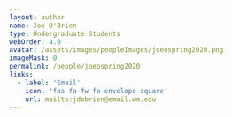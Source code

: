 ```yaml
---
layout: author
name: Joe O'Brien
type: Undergraduate Students
webOrder: 4.0
avatar: /assets/images/peopleImages/joeospring2020.png
imageMask: 0
permalink: /people/joeospring2020
links:
  - label: 'Email'
    icon: 'fas fa-fw fa-envelope square'
    url: mailto:jdobrien@email.wm.edu
---
```

